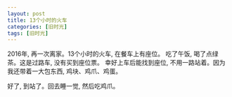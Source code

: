 ```yaml
---
layout: post
title: 13个小时的火车
categories: [旧时光]
tags: [旧时光]
---
```

2016年, 再一次离家。13个小时的火车, 在餐车上有座位。 吃了午饭, 喝了点绿茶。这是过路车, 没有买到座位票。 幸好上车后能找到座位, 不用一路站着。因为我还带着一大包东西, 鸡块、鸡爪、鸡蛋。

好了, 到站了。回去睡一觉, 然后吃鸡爪。
